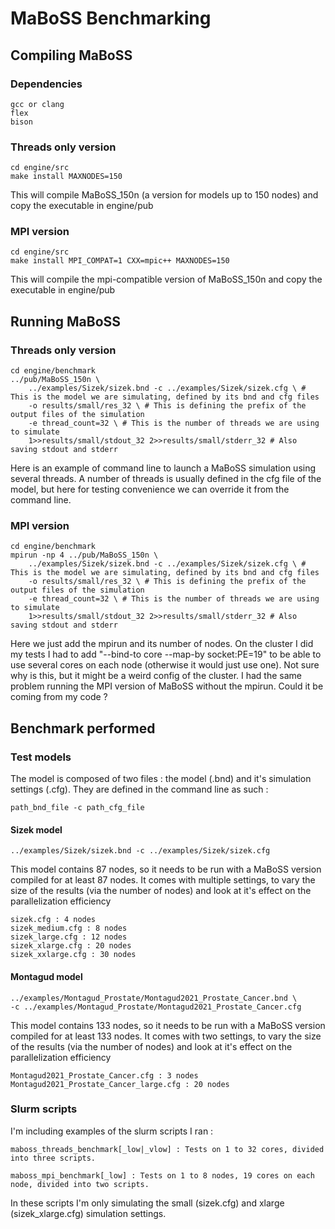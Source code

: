 # MaBoSS Benchmarking

## Compiling MaBoSS

### Dependencies

    gcc or clang
    flex
    bison

### Threads only version

    cd engine/src
    make install MAXNODES=150
    
This will compile MaBoSS_150n (a version for models up to 150 nodes) and copy the executable in engine/pub

### MPI version

    cd engine/src
    make install MPI_COMPAT=1 CXX=mpic++ MAXNODES=150
    
This will compile the mpi-compatible version of MaBoSS_150n and copy the executable in engine/pub


## Running MaBoSS

### Threads only version
 
    cd engine/benchmark
    ../pub/MaBoSS_150n \
        ../examples/Sizek/sizek.bnd -c ../examples/Sizek/sizek.cfg \ # This is the model we are simulating, defined by its bnd and cfg files
        -o results/small/res_32 \ # This is defining the prefix of the output files of the simulation
        -e thread_count=32 \ # This is the number of threads we are using to simulate
        1>>results/small/stdout_32 2>>results/small/stderr_32 # Also saving stdout and stderr 

Here is an example of command line to launch a MaBoSS simulation using several threads. A number of threads is usually defined in the cfg file of the model, but here for testing convenience we can override it from the command line.

### MPI version

    cd engine/benchmark
    mpirun -np 4 ../pub/MaBoSS_150n \
        ../examples/Sizek/sizek.bnd -c ../examples/Sizek/sizek.cfg \ # This is the model we are simulating, defined by its bnd and cfg files
        -o results/small/res_32 \ # This is defining the prefix of the output files of the simulation
        -e thread_count=32 \ # This is the number of threads we are using to simulate
        1>>results/small/stdout_32 2>>results/small/stderr_32 # Also saving stdout and stderr 
        
Here we just add the mpirun and its number of nodes. On the cluster I did my tests I had to add "--bind-to core --map-by socket:PE=19" to be able to use several cores on each node (otherwise it would just use one). Not sure why is this, but it might be a weird config of the cluster. 
I had the same problem running the MPI version of MaBoSS without the mpirun. Could it be coming from my code ?


## Benchmark performed

### Test models

The model is composed of two files : the model (.bnd) and it's simulation settings (.cfg). They are defined in the command line as such :

    path_bnd_file -c path_cfg_file
    
#### Sizek model

    ../examples/Sizek/sizek.bnd -c ../examples/Sizek/sizek.cfg

This model contains 87 nodes, so it needs to be run with a MaBoSS version compiled for at least 87 nodes. It comes with multiple settings, to vary the size of the results (via the number of nodes) and look at it's effect on the parallelization efficiency

    sizek.cfg : 4 nodes
    sizek_medium.cfg : 8 nodes
    sizek_large.cfg : 12 nodes
    sizek_xlarge.cfg : 20 nodes
    sizek_xxlarge.cfg : 30 nodes

#### Montagud model

    ../examples/Montagud_Prostate/Montagud2021_Prostate_Cancer.bnd \
    -c ../examples/Montagud_Prostate/Montagud2021_Prostate_Cancer.cfg

This model contains 133 nodes, so it needs to be run with a MaBoSS version compiled for at least 133 nodes. It comes with two settings, to vary the size of the results (via the number of nodes) and look at it's effect on the parallelization efficiency

    Montagud2021_Prostate_Cancer.cfg : 3 nodes
    Montagud2021_Prostate_Cancer_large.cfg : 20 nodes
    

### Slurm scripts
I'm including examples of the slurm scripts I ran :

    maboss_threads_benchmark[_low|_vlow] : Tests on 1 to 32 cores, divided into three scripts.
    
    maboss_mpi_benchmark[_low] : Tests on 1 to 8 nodes, 19 cores on each node, divided into two scripts.
    
In these scripts I'm only simulating the small (sizek.cfg) and xlarge (sizek_xlarge.cfg) simulation settings.
